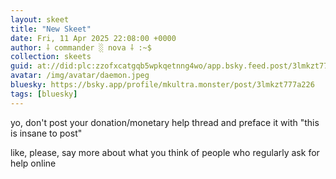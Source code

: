 ```yaml
---
layout: skeet
title: "New Skeet"
date: Fri, 11 Apr 2025 22:08:00 +0000
author: ⸸ commander ░ nova ⸸ :~$
collection: skeets
guid: at://did:plc:zzofxcatgqb5wpkqetnng4wo/app.bsky.feed.post/3lmkzt777a226
avatar: /img/avatar/daemon.jpeg
bluesky: https://bsky.app/profile/mkultra.monster/post/3lmkzt777a226
tags: [bluesky]
---
```


yo, don't post your donation/monetary help thread and preface it with "this is insane to post"

like, please, say more about what you think of people who regularly ask for help online

